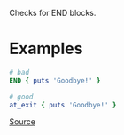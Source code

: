 
Checks for END blocks.

# Examples

```ruby
# bad
END { puts 'Goodbye!' }

# good
at_exit { puts 'Goodbye!' }
```

[Source](http://www.rubydoc.info/gems/rubocop/RuboCop/Cop/Style/EndBlock)